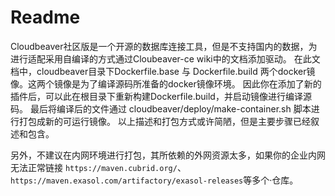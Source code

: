 # Readme
Cloudbeaver社区版是一个开源的数据库连接工具，但是不支持国内的数据，为进行适配采用自编译的方式通过Cloubeaver-ce wiki中的文档添加驱动。
在此文档中，cloudbeaver目录下Dockerfile.base 与 Dockerfile.build 两个docker镜像。这两个镜像是为了编译源码所准备的docker镜像环境。
因此你在添加了新的插件后，可以此在根目录下重新构建Dockerfile.build，并启动镜像进行编译源码。
最后将编译后的文件通过 cloudbeaver/deploy/make-container.sh 脚本进行打包成新的可运行镜像。
以上描述和打包方式或许简陋，但是主要步骤已经叙述和包含。


另外，不建议在内网环境进行打包，其所依赖的外网资源太多，如果你的企业内网无法正常链接 `https://maven.cubrid.org/`、`https://maven.exasol.com/artifactory/exasol-releases`等多个·仓库。
